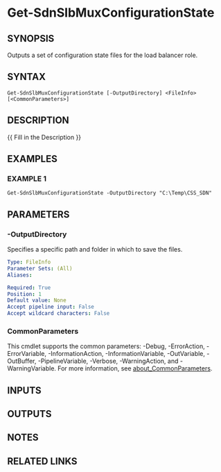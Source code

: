 # Get-SdnSlbMuxConfigurationState

## SYNOPSIS
Outputs a set of configuration state files for the load balancer role.

## SYNTAX

```
Get-SdnSlbMuxConfigurationState [-OutputDirectory] <FileInfo> [<CommonParameters>]
```

## DESCRIPTION
{{ Fill in the Description }}

## EXAMPLES

### EXAMPLE 1
```
Get-SdnSlbMuxConfigurationState -OutputDirectory "C:\Temp\CSS_SDN"
```

## PARAMETERS

### -OutputDirectory
Specifies a specific path and folder in which to save the files.

```yaml
Type: FileInfo
Parameter Sets: (All)
Aliases:

Required: True
Position: 1
Default value: None
Accept pipeline input: False
Accept wildcard characters: False
```

### CommonParameters
This cmdlet supports the common parameters: -Debug, -ErrorAction, -ErrorVariable, -InformationAction, -InformationVariable, -OutVariable, -OutBuffer, -PipelineVariable, -Verbose, -WarningAction, and -WarningVariable. For more information, see [about_CommonParameters](http://go.microsoft.com/fwlink/?LinkID=113216).

## INPUTS

## OUTPUTS

## NOTES

## RELATED LINKS
